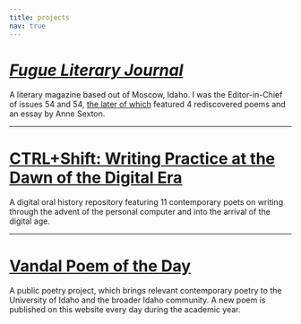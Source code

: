```yaml
---
title: projects
nav: true
---
```


# [*Fugue Literary Journal*](http://www.fuguejournal.com)

A literary magazine based out of Moscow, Idaho. I was the Editor-in-Chief of issues 54 and 54, [the later of which](http://www.fuguejournal.com/subscribe-1) featured 4 rediscovered poems and an essay by Anne Sexton. 

---

# [CTRL+Shift: Writing Practice at the Dawn of the Digital Era](http://ctrl-shift.org/)

A digital oral history repository featuring 11 contemporary poets on writing through the advent of the personal computer and into the arrival of the digital age.  

---

# [Vandal Poem of the Day](http://poetry.lib.uidaho.edu)

A public poetry project, which brings relevant contemporary poetry to the University of Idaho and the broader Idaho community. A new poem is published on this website every day during the academic year.
